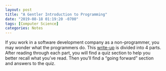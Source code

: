 ```yaml
---
layout: post
title: "A Gentler Introduction to Programming"
date: "2019-08-18 01:19:20 -0700"
tags: [Computer Science]
categories: Notes
---
```


If you work in a software development company as a non-programmer, you may wonder what the programmers do. This [write-up](https://www.freecodecamp.org/news/a-gentler-introduction-to-programming-1f57383a1b2c/) is divided into 4 parts. After reading through each part, you will find a quiz section to help you better recall what you’ve read. Then you’ll find a “going forward” section and answers to the quiz.
